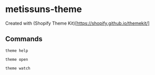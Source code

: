 # metissuns-theme

Created with (Shopify Theme Kit)[https://shopify.github.io/themekit/]

## Commands

`theme help`

`theme open`

`theme watch`
